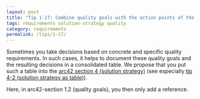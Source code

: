 ```yaml
---
layout: post
title: "Tip 1-17: Combine quality goals with the action points of the 'solutions strategy' section!"
tags: requirements solution-strategy quality
category: requirements
permalink: /tips/1-17/
---
```



Sometimes you take decisions based on concrete and specific quality requirements.
In such cases, it helps to document these quality goals and the resulting decisions
in a consolidated table. We propose that you put such a table into the
[arc42 section 4 (solution strategy)](/section-4) (see especially [tip 4-2 (solution strategy as table)](/tips/4-2)).


Here, in arc42-section 1.2 (quality goals), you then only add a reference.
